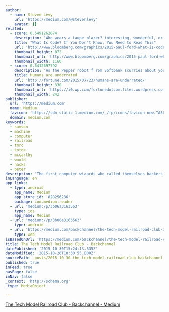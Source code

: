 ```yaml
---
author:
  - name: Steven Levy
    url: 'https://medium.com/@stevenlevy'
    avatar: {}
related:
  - score: 0.5491262674
    description: 'Who wears a taupe blazer? interesting, wonderful, or disturbing way. A computer is a clock with benefits. They all work the same, doing second-grade math, one step at a time: Tick, take a number and put it in box one. Tick, take another number, put it in box two.'
    title: "What Is Code? If You Don't Know, You Need to Read This"
    url: 'http://www.bloomberg.com/graphics/2015-paul-ford-what-is-code/'
    thumbnail_height: 872
    thumbnail_url: 'http://www.bloomberg.com/graphics/2015-paul-ford-what-is-code/images/promo.jpg'
    thumbnail_width: 1160
  - score: 0.5412697792
    description: 'As the Pepper robot f rom Softbank scurries about your home or office, it reads your emotions by your words, tone of voice, facial expressions, and body language. It then responds in all those ways; its hands and posture in particular are remarkably expressive.'
    title: Humans are underrated
    url: 'http://fortune.com/2015/07/23/humans-are-underrated/'
    thumbnail_height: 330
    thumbnail_url: 'https://i0.wp.com/fortunedotcom.files.wordpress.com/2015/07/cov08_ainside.jpg?fit=440%2C330&quality=80&strip'
    thumbnail_width: 242
publisher:
  url: 'https://medium.com'
  name: Medium
  favicon: 'https://cdn-static-1.medium.com/_/fp/icons/favicon-new.TAS6uQ-Y7kcKgi0xjcYHXw.ico'
  domain: medium.com
keywords:
  - samson
  - machine
  - computer
  - railroad
  - tmrc
  - kotok
  - mccarthy
  - would
  - hacks
  - peter
description: "The first computer wizards who called themselves hackers started underneath a toy train layout at MIT's Building 20 Just why Peter Samson was wandering around in Building 26 in the middle of the night is a matter that he would find difficult to explain. Some things are not spoken."
inLanguage: en
app_links:
  - type: android
    app_name: Medium
    app_store_id: '828256236'
    package: com.medium.reader
  - url: 'medium:/p/3b06a3163563'
    type: ios
    app_name: Medium
  - url: 'medium://p/3b06a3163563'
    type: android
  - url: 'https://medium.com/backchannel/the-tech-model-railroad-club-3b06a3163563'
    type: web
isBasedOnUrl: 'https://medium.com/backchannel/the-tech-model-railroad-club-3b06a3163563?hn=1#.g11d29d3u'
title: The Tech Model Railroad Club - Backchannel
datePublished: '2015-10-30T15:24:13.335Z'
dateModified: '2015-10-26T18:30:55.000Z'
sourcePath: _posts/2015-10-30-the-tech-model-railroad-club-backchannel.md
published: true
inFeed: true
hasPage: false
inNav: false
_context: 'http://schema.org'
_type: MediaObject

---
```

[The Tech Model Railroad Club - Backchannel - Medium][0]

[0]: https://medium.com/backchannel/the-tech-model-railroad-club-3b06a3163563